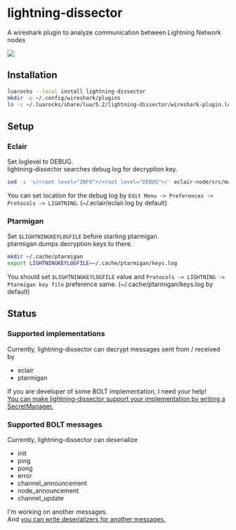 # lightning-dissector
A wireshark plugin to analyze communication between Lightning Network nodes

![](https://user-images.githubusercontent.com/12756700/45472759-1b79fe00-b770-11e8-812b-f73e8cd18ab6.png)

## Installation
```bash
luarocks --local install lightning-dissector
mkdir -p ~/.config/wireshark/plugins
ln -s ~/.luarocks/share/lua/5.2/lightning-dissector/wireshark-plugin.lua ~/.config/wireshark/plugins/lightning-dissector.lua
```

## Setup
### Eclair
Set loglevel to DEBUG.  
lightning-dissector searches debug log for decryption key.

```bash
sed -i 's/<root level="INFO">/<root level="DEBUG">/' eclair-node/src/main/resources/logback.xml
```

You can set location for the debug log by `Edit Menu -> Preferences -> Protocols -> LIGHTNING`. (~/.eclair/eclair.log by default)

### Ptarmigan
Set `$LIGHTNINGKEYLOGFILE` before starting ptarmigan.  
ptarmigan dumps decryption keys to there.

```bash
mkdir ~/.cache/ptarmigan
export LIGHTNINGKEYLOGFILE=~/.cache/ptarmigan/keys.log 
```

You should set `$LIGHTNINGKEYLOGFILE` value and `Protocols -> LIGHTNING -> Ptarmigan key file` preference same. (~/.cache/ptarmigan/keys.log by default)

## Status
### Supported implementations
Currently, lightning-dissector can decrypt messages sent from / received by
- eclair
- ptarmigan

If you are developer of some BOLT implementation, I need your help!  
[You can make lightning-dissector support your implementation by writing a SecretManager.](https://github.com/nayutaco/lightning-dissector/blob/master/CONTRIBUTING.md#by-writing-a-new-secretmanager)

### Supported BOLT messages
Currently, lightning-dissector can deserialize
- init
- ping
- pong
- error
- channel_announcement
- node_announcement
- channel_update

I'm working on another messages.  
And [you can write deserializers for another messages.](https://github.com/nayutaco/lightning-dissector/blob/master/CONTRIBUTING.md)
